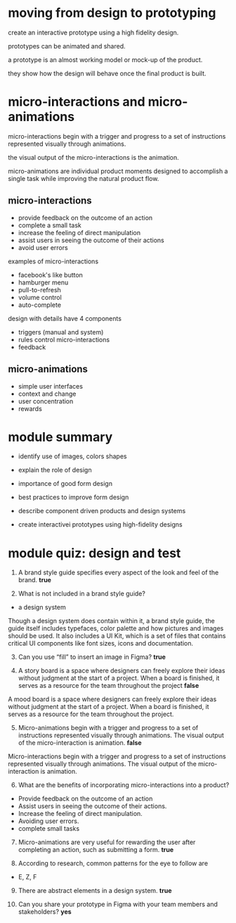 # moving from design to prototyping

create an interactive prototype using a high fidelity design.

prototypes can be animated and shared.

a prototype is an almost working model or mock-up of the product. 

they show how the design will behave once the final product is built.

# micro-interactions and micro-animations

micro-interactions begin with a trigger and progress to a set of instructions represented visually through animations.

the visual output of the micro-interactions is the animation.

micro-animations are individual product moments designed to accomplish a single task while improving the natural product flow.

## micro-interactions

- provide feedback on the outcome of an action
- complete a small task
- increase the feeling of direct manipulation
- assist users in seeing the outcome of their actions
- avoid user errors

examples of micro-interactions
- facebook's like button
- hamburger menu
- pull-to-refresh
- volume control
- auto-complete

design with details have 4 components
- triggers (manual and system)
- rules control micro-interactions
- feedback

## micro-animations

- simple user interfaces
- context and change
- user concentration
- rewards

# module summary

- identify use of images, colors shapes
- explain the role of design

- importance of good form design
- best practices to improve form design
- describe component driven products and design systems

- create interactivei prototypes using high-fidelity designs

# module quiz: design and test

1. A brand style guide specifies every aspect of the look and feel of the brand.
**true**

2. What is not included in a brand style guide?
- a design system

Though a design system does contain within it, a brand style guide, the guide itself includes typefaces, color palette and how pictures and images should be used. It also includes a UI Kit, which is a set of files that contains critical UI components like font sizes, icons and documentation.

3. Can you use “fill” to insert an image in Figma?
**true**

4. A story board is a space where designers can freely explore their ideas without judgment at the start of a project. When a board is finished, it serves as a resource for the team throughout the project
**false**

A mood board is a space where designers can freely explore their ideas without judgment at the start of a project. When a board is finished, it serves as a resource for the team throughout the project. 

5. Micro-animations begin with a trigger and progress to a set of instructions represented visually through animations. The visual output of the micro-interaction is animation. 
**false**

Micro-interactions begin with a trigger and progress to a set of instructions represented visually through animations. The visual output of the micro-interaction is animation.

6. What are the benefits of incorporating micro-interactions into a product?
- Provide feedback on the outcome of an action
- Assist users in seeing the outcome of their actions.
- Increase the feeling of direct manipulation.
- Avoiding user errors.
- complete small tasks

7. Micro-animations are very useful for rewarding the user after completing an action, such as submitting a form.
**true**

8. According to research, common patterns for the eye to follow are
- E, Z, F

9. There are abstract elements in a design system.
**true**

10. Can you share your prototype in Figma with your team members and stakeholders?
**yes**
